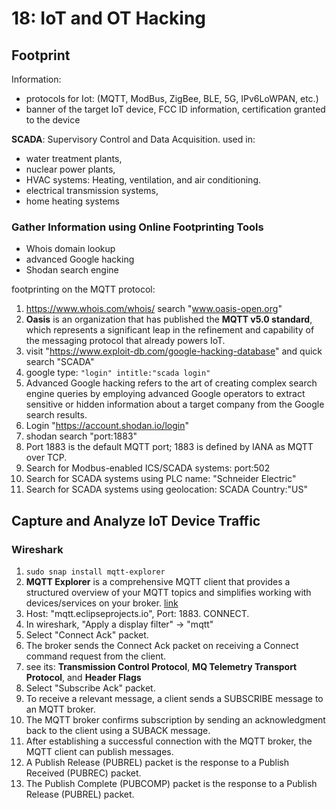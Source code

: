 # 18: IoT and OT Hacking

## Footprint
  Information:
  - protocols for Iot: (MQTT, ModBus, ZigBee, BLE, 5G, IPv6LoWPAN, etc.)
  - banner of the target IoT device, FCC ID information, certification granted to the device

  **SCADA**: Supervisory Control and Data Acquisition. used in:
  - water treatment plants, 
  - nuclear power plants, 
  - HVAC systems: Heating, ventilation, and air conditioning.
  - electrical transmission systems, 
  - home heating systems

### Gather Information using Online Footprinting Tools
  
  - Whois domain lookup
  - advanced Google hacking
  - Shodan search engine

  footprinting on the MQTT protocol:
  1. https://www.whois.com/whois/  search "www.oasis-open.org"
  2. **Oasis** is an organization that has published the **MQTT v5.0 standard**, which represents a significant leap in the refinement and capability of the messaging protocol that already powers IoT.
  3. visit "https://www.exploit-db.com/google-hacking-database" and quick search "SCADA"
  4. google type: ``` "login" intitle:"scada login" ```
  5. Advanced Google hacking refers to the art of creating complex search engine queries by employing advanced Google operators to extract sensitive or hidden information about a target company from the Google search results.
  6. Login "https://account.shodan.io/login"
  7. shodan search "port:1883"
  8. Port 1883 is the default MQTT port; 1883 is defined by IANA as MQTT over TCP.
  9. Search for Modbus-enabled ICS/SCADA systems: port:502
  10. Search for SCADA systems using PLC name: "Schneider Electric"
  11. Search for SCADA systems using geolocation: SCADA Country:"US"

## Capture and Analyze IoT Device Traffic

### Wireshark

1. ``` sudo snap install mqtt-explorer ```
2. **MQTT Explorer** is a comprehensive MQTT client that provides a structured overview of your MQTT topics and simplifies working with devices/services on your broker. [link](https://github.com/thomasnordquist/MQTT-Explorer)
3. Host: "mqtt.eclipseprojects.io", Port: 1883. CONNECT.
4. In wireshark, "Apply a display filter" -> "mqtt"
5. Select "Connect Ack" packet.
6. The broker sends the Connect Ack packet on receiving a Connect command request from the client.
7. see its: **Transmission Control Protocol**, **MQ Telemetry Transport Protocol**, and **Header Flags** 
8. Select "Subscribe Ack" packet.
9. To receive a relevant message, a client sends a SUBSCRIBE message to an MQTT broker. 
10. The MQTT broker confirms subscription by sending an acknowledgment back to the client using a SUBACK message.
11. After establishing a successful connection with the MQTT broker, the MQTT client can publish messages.
12. A Publish Release (PUBREL) packet is the response to a Publish Received (PUBREC) packet.
13. The Publish Complete (PUBCOMP) packet is the response to a Publish Release (PUBREL) packet.
